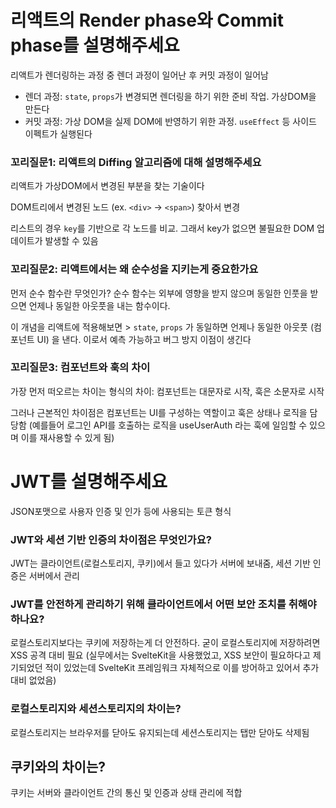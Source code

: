 # 리액트의 Render phase와 Commit phase를 설명해주세요
리액트가 렌더링하는 과정 중 렌더 과정이 일어난 후 커밋 과정이 일어남
- 렌더 과정: `state`, `props`가 변경되면 렌더링을 하기 위한 준비 작업. 가상DOM을 만든다
- 커밋 과정: 가상 DOM을 실제 DOM에 반영하기 위한 과정. `useEffect` 등 사이드 이펙트가 실행된다

### 꼬리질문1: 리액트의 Diffing 알고리즘에 대해 설명해주세요
리액트가 가상DOM에서 변경된 부분을 찾는 기술이다

DOM트리에서 변경된 노드 (ex. `<div>` -> `<span>`) 찾아서 변경

리스트의 경우 `key`를 기반으로 각 노드를 비교. 그래서 key가 없으면 불필요한 DOM 업데이트가 발생할 수 있음 

### 꼬리질문2: 리액트에서는 왜 순수성을 지키는게 중요한가요
먼저 순수 함수란 무엇인가? 순수 함수는 외부에 영향을 받지 않으며 동일한 인풋을 받으면 언제나 동일한 아웃풋을 내는 함수이다.

이 개념을  리액트에 적용해보면 > `state`, `props` 가 동일하면 언제나 동일한 아웃풋 (컴포넌트 UI) 을 낸다. 이로서 예측 가능하고 버그 방지 이점이 생긴다

### 꼬리질문3: 컴포넌트와 훅의 차이
가장 먼저 떠오르는 차이는 형식의 차이: 컴포넌트는 대문자로 시작, 훅은 소문자로 시작

그러나 근본적인 차이점은 컴포넌트는 UI를 구성하는 역할이고 훅은 상태나 로직을 담당함 (예를들어 로그인 API를 호출하는 로직을 useUserAuth 라는 훅에 일임할 수 있으며 이를 재사용할 수 있게 됨)

# JWT를 설명해주세요
JSON포맷으로 사용자 인증 및 인가 등에 사용되는 토큰 형식 

### JWT와 세션 기반 인증의 차이점은 무엇인가요?

JWT는 클라이언트(로컬스토리지, 쿠키)에서 들고 있다가 서버에 보내줌, 세션 기반 인증은 서버에서 관리

### JWT를 안전하게 관리하기 위해 클라이언트에서 어떤 보안 조치를 취해야 하나요?

로컬스토리지보다는 쿠키에 저장하는게 더 안전하다. 굳이 로컬스토리지에 저장하려면 XSS 공격 대비 필요 (실무에서는 SvelteKit을 사용했었고, XSS 보안이 필요하다고 제기되었던 적이 있었는데 SvelteKit 프레임워크 자체적으로 이를 방어하고 있어서 추가 대비 없었음)

### 로컬스토리지와 세션스토리지의 차이는?
로컬스토리지는 브라우저를 닫아도 유지되는데 세션스토리지는 탭만 닫아도 삭제됨

## 쿠키와의 차이는?
쿠키는 서버와 클라이언트 간의 통신 및 인증과 상태 관리에 적합
